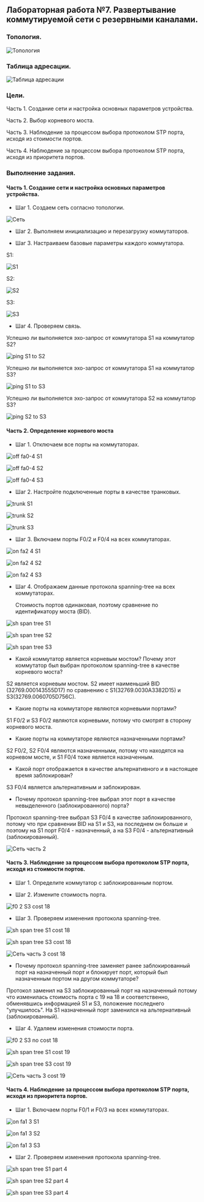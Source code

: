 ## Лабораторная работа №7. Развертывание коммутируемой сети с резервными каналами.

### Топология.

![Топология](https://github.com/Shure0407/Network_engineer/assets/162669909/ae5d5177-1acd-47cd-9673-0e4714ff476f)

### Таблица адресации.

![Таблица адресации](https://github.com/Shure0407/Network_engineer/assets/162669909/28eed0e3-a202-471c-a664-33eef953e32e)

### Цели.

Часть 1. Создание сети и настройка основных параметров устройства.

Часть 2. Выбор корневого моста.

Часть 3. Наблюдение за процессом выбора протоколом STP порта, исходя из стоимости портов.

Часть 4. Наблюдение за процессом выбора протоколом STP порта, исходя из приоритета портов.

### Выполнение задания.

#### Часть 1. Создание сети и настройка основных параметров устройства.

- Шаг 1. Создаем сеть согласно топологии.

![Сеть](https://github.com/Shure0407/Network_engineer/assets/162669909/2560a9b3-1989-429d-b6f1-035fc9ef277c)

- Шаг 2. Выполняем инициализацию и перезагрузку коммутаторов.

- Шаг 3. Настраиваем базовые параметры каждого коммутатора.

S1:

![S1](https://github.com/Shure0407/Network_engineer/assets/162669909/ca5568bc-965d-44c2-8e3a-e7981da39e1c)

S2:

![S2](https://github.com/Shure0407/Network_engineer/assets/162669909/a29fe79c-4482-4cf6-836f-8a4066803bde)

S3:

![S3](https://github.com/Shure0407/Network_engineer/assets/162669909/02ac0f0f-2a9a-48b4-972d-b8af8ffc009b)

- Шаг 4. Проверяем связь.

Успешно ли выполняется эхо-запрос от коммутатора S1 на коммутатор S2?

![ping S1 to S2](https://github.com/Shure0407/Network_engineer/assets/162669909/e856ce06-b357-4ace-9e75-f96aea0eaac8)

Успешно ли выполняется эхо-запрос от коммутатора S1 на коммутатор S3?

![ping S1 to S3](https://github.com/Shure0407/Network_engineer/assets/162669909/6623b0da-2484-4cb7-8fdc-f40d33bb2b42)

Успешно ли выполняется эхо-запрос от коммутатора S2 на коммутатор S3?

![ping S2 to S3](https://github.com/Shure0407/Network_engineer/assets/162669909/b9116532-21a5-463a-8096-1c919c20d431)


#### Часть 2. Определение корневого моста

- Шаг 1. Отключаем все порты на коммутаторах.

![off fa0-4 S1](https://github.com/Shure0407/Network_engineer/assets/162669909/9e634a53-224d-4daf-bba2-a0e1d39cc01f)

![off fa0-4 S2](https://github.com/Shure0407/Network_engineer/assets/162669909/93dc5e9e-18ed-4f6e-b9ad-2457e8dc1275)

![off fa0-4 S3](https://github.com/Shure0407/Network_engineer/assets/162669909/ecebb1f1-b80f-4271-a69b-c7373f8bde2a)

- Шаг 2. Настройте подключенные порты в качестве транковых.

![trunk S1](https://github.com/Shure0407/Network_engineer/assets/162669909/c098ce60-bd87-409d-bb1b-14202c9b88e3)

![trunk S2](https://github.com/Shure0407/Network_engineer/assets/162669909/77ab1756-2431-4f9c-b121-33f174b82f00)

![trunk S3](https://github.com/Shure0407/Network_engineer/assets/162669909/3508d173-a94b-454c-8c9c-c61794e45b17)

- Шаг 3. Включаем порты F0/2 и F0/4 на всех коммутаторах.

![on fa2 4 S1](https://github.com/Shure0407/Network_engineer/assets/162669909/e9844865-f764-422f-8a68-19925a57fa0d)

![on fa2 4 S2](https://github.com/Shure0407/Network_engineer/assets/162669909/e47f870e-9997-47ee-b493-f6bb5c664257)

![on fa2 4 S3](https://github.com/Shure0407/Network_engineer/assets/162669909/4b342948-e2b5-4b34-a5a0-151eefe59b2a)

- Шаг 4. Отображаем данные протокола spanning-tree на всех коммутаторах.

  Стоимость портов одинаковая, поэтому сравнение по идентификатору моста (BID).

![sh span tree S1](https://github.com/Shure0407/Network_engineer/assets/162669909/547b47fc-c80e-4506-ac03-2fd762204caa)

![sh span tree S2](https://github.com/Shure0407/Network_engineer/assets/162669909/12172261-219d-47a9-a01e-c45b76beb384)

![sh span tree S3](https://github.com/Shure0407/Network_engineer/assets/162669909/ecd88739-6863-43c9-af20-93ca005f0e6c)

- Какой коммутатор является корневым мостом?  Почему этот коммутатор был выбран протоколом spanning-tree в качестве корневого моста? 

S2 является корневым мостом. S2 имеет наименьший BID (32769.000143555D17) по сравнению с S1(32769.0030A3382D15) и S3(32769.0060705D756C).

- Какие порты на коммутаторе являются корневыми портами?

S1 F0/2 и S3 F0/2 являются корневыми, потому что смотрят в сторону корневого моста.

- Какие порты на коммутаторе являются назначенными портами?

S2 F0/2, S2 F0/4 являются назначенными, потому что находятся на корневом мосте, и S1 F0/4 тоже является назначенным.

- Какой порт отображается в качестве альтернативного и в настоящее время заблокирован?

S3 F0/4 является альтернативным и заблокирован.

- Почему протокол spanning-tree выбрал этот порт в качестве невыделенного (заблокированного) порта?

Протокол spanning-tree выбрал S3 F0/4 в качестве заблокированного, потому что при сравнении BID на S1 и S3, на последнем он больше
и поэтому на S1 порт F0/4 - назначенный, а на S3 F0/4 - альтернативный (заблокированный).

![Сеть часть 2](https://github.com/Shure0407/Network_engineer/assets/162669909/4885dd0f-f753-40fe-a194-0e460828f3d9)

#### Часть 3. Наблюдение за процессом выбора протоколом STP порта, исходя из стоимости портов.

- Шаг 1. Определите коммутатор с заблокированным портом.

  

- Шаг 2. Измените стоимость порта.

![f0 2 S3 cost 18](https://github.com/Shure0407/Network_engineer/assets/162669909/f9dbfdc4-6f36-4ad9-980d-2818d259ac7a)

- Шаг 3. Проверяем изменения протокола spanning-tree.

![sh span tree S1 cost 18](https://github.com/Shure0407/Network_engineer/assets/162669909/41acfafe-c7fa-4358-ac00-ad4b4280b7a4)

![sh span tree S3 cost 18](https://github.com/Shure0407/Network_engineer/assets/162669909/fca29985-ba82-4b20-afc7-227b7fe2e2ba)

![Сеть часть 3 cost 18](https://github.com/Shure0407/Network_engineer/assets/162669909/a96ab8df-0500-451a-9596-8f49b566d592)

- Почему протокол spanning-tree заменяет ранее заблокированный порт на назначенный порт и блокирует порт, который был назначенным портом на другом коммутаторе?

Протокол заменил на S3 заблокированный порт на назначенный потому что изменилась стоимость порта с 19 на 18 и соответственно, обменявшись информацией S1 и S3, положение последнего "улучшилось". На S1 назначенный порт заменился на альтернативный (заблокированный).

- Шаг 4. Удаляем изменения стоимости порта.

![f0 2 S3  no cost 18](https://github.com/Shure0407/Network_engineer/assets/162669909/7d937e31-fbd2-4487-97c9-e405bdb5aa38)

![sh span tree S1 cost 19](https://github.com/Shure0407/Network_engineer/assets/162669909/7e0c83cc-cea6-408d-90cf-cc4e64c902ff)

![sh span tree S3 cost 19](https://github.com/Shure0407/Network_engineer/assets/162669909/3b7d8459-dd51-4400-80d9-76618926f238)

![Сеть часть 3 cost 19](https://github.com/Shure0407/Network_engineer/assets/162669909/56d9dcc2-0046-44f0-bdca-be8280692b4a)

#### Часть 4. Наблюдение за процессом выбора протоколом STP порта, исходя из приоритета портов.

- Шаг 1. Включаем порты F0/1 и F0/3 на всех коммутаторах.

![on fa1 3 S1](https://github.com/Shure0407/Network_engineer/assets/162669909/a2e5ef42-3637-4fe5-b2f0-cf7b092a3285)

![on fa1 3 S2](https://github.com/Shure0407/Network_engineer/assets/162669909/53bc2212-6f06-4348-a0de-6f2185f918c1)

![on fa1 3 S3](https://github.com/Shure0407/Network_engineer/assets/162669909/bdee23d0-0002-474e-af28-54086d7c0f9e)

- Шаг 2. Проверяем изменения протокола spanning-tree.

![sh span tree S1 part 4](https://github.com/Shure0407/Network_engineer/assets/162669909/316e3758-2e74-4f68-a501-a3a702de6b71)

![sh span tree S2 part 4](https://github.com/Shure0407/Network_engineer/assets/162669909/ead0a7ec-a81a-433d-9cf6-25bfe5b4183f)

![sh span tree S3 part 4](https://github.com/Shure0407/Network_engineer/assets/162669909/70bd5a95-acc3-4e98-8712-5b2ae26b05ea)



